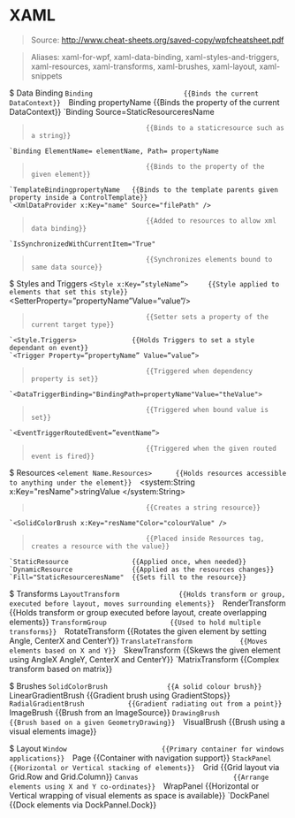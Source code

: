 # XAML

> Source: http://www.cheat-sheets.org/saved-copy/wpfcheatsheet.pdf

> Aliases: xaml-for-wpf, xaml-data-binding, xaml-styles-and-triggers, xaml-resources, xaml-transforms, xaml-brushes, xaml-layout, xaml-snippets

$ Data Binding
    `Binding                       {{Binds the current DataContext}} 
    `Binding propertyName          {{Binds the property of the current DataContext}} 
    `Binding Source=StaticResourceresName
>                                  {{Binds to a staticresource such as a string}} 
    `Binding ElementName= elementName, Path= propertyName
>                                  {{Binds to the property of the given element}} 
    `TemplateBindingpropertyName   {{Binds to the template parents given property inside a ControlTemplate}} 
    `<XmlDataProvider x:Key="name" Source="filePath" />
>                                  {{Added to resources to allow xml data binding}} 
    `IsSynchronizedWithCurrentItem="True"
>                                  {{Synchronizes elements bound to same data source}} 

$ Styles and Triggers
    `<Style x:Key=”styleName”>     {{Style applied to elements that set this style}} 
    `<SetterProperty=”propertyName”Value=”value”/>
>                                  {{Setter sets a property of the current target type}} 
    `<Style.Triggers>              {{Holds Triggers to set a style dependant on event}} 
    `<Trigger Property=”propertyName” Value=”value”>
>                                  {{Triggered when dependency property is set}} 
    `<DataTriggerBinding="BindingPath=propertyName"Value="theValue">
>                                  {{Triggered when bound value is set}} 
    `<EventTriggerRoutedEvent=”eventName”>
>                                  {{Triggered when the given routed event is fired}} 

$ Resources
    `<element Name.Resources>      {{Holds resources accessible to anything under the element}} 
    `<system:String x:Key="resName">stringValue </system:String>
>                                  {{Creates a string resource}} 
    `<SolidColorBrush x:Key="resName"Color="colourValue" />
>                                  {{Placed inside Resources tag, creates a resource with the value}} 
    `StaticResource                {{Applied once, when needed}} 
    `DynamicResource               {{Applied as the resources changes}} 
    `Fill="StaticResourceresName"  {{Sets fill to the resource}} 

$ Transforms
    `LayoutTransform               {{Holds transform or group, executed before layout, moves surrounding elements}} 
    `RenderTransform               {{Holds transform or group executed before layout, create overlapping elements}} 
    `TransformGroup                {{Used to hold multiple transforms}} 
    `RotateTransform               {{Rotates the given element by setting Angle, CenterX and CenterY}} 
    `TranslateTransform            {{Moves elements based on X and Y}} 
    `SkewTransform                 {{Skews the given element using AngleX AngleY, CenterX and CenterY}} 
    `MatrixTransform               {{Complex transform based on matrix}} 

$ Brushes
    `SolidColorBrush               {{A solid colour brush}} 
    `LinearGradientBrush           {{Gradient brush using GradientStops}} 
    `RadialGradientBrush           {{Gradient radiating out from a point}} 
    `ImageBrush                    {{Brush from an ImageSource}} 
    `DrawingBrush                  {{Brush based on a given GeometryDrawing}} 
    `VisualBrush                   {{Brush using a visual elements image}} 

$ Layout
    `Window                        {{Primary container for windows applications}} 
    `Page                          {{Container with navigation support}} 
    `StackPanel                    {{Horizontal or Vertical stacking of elements}} 
    `Grid                          {{Grid layout via Grid.Row and Grid.Column}} 
    `Canvas                        {{Arrange elements using X and Y co-ordinates}} 
    `WrapPanel                     {{Horizontal or Vertical wrapping of visual elements as space is available}} 
    `DockPanel                     {{Dock elements via DockPannel.Dock}} 

